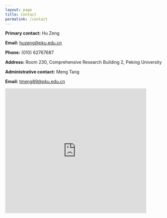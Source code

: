 ```yaml
---
layout: page
title: Contact
permalink: /contact
---
```



**Primary contact:** Hu Zeng

**Email:** huzeng@pku.edu.cn

**Phone:** (010) 62767687

**Address:** Room 230, Comprehensive Research Building 2, Peking University

**Administrative contact:** Meng Tang

**Email:** tmeng89@pku.edu.cn


<iframe src="https://github.com/ZenghuPKU/zenghupku.github.io/baidumap.html" width="90%" height="400" frameborder="0"></iframe>
